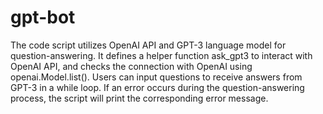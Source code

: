 # gpt-bot

The code script utilizes OpenAI API and GPT-3 language model for question-answering. It defines a helper function ask_gpt3 to interact with OpenAI API, and checks the connection with OpenAI using openai.Model.list(). Users can input questions to receive answers from GPT-3 in a while loop. If an error occurs during the question-answering process, the script will print the corresponding error message. 
